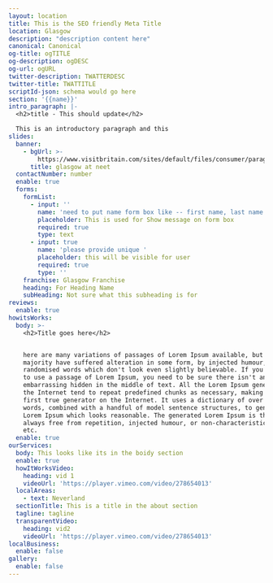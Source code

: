 ```yaml
---
layout: location
title: This is the SEO friendly Meta Title
location: Glasgow
description: "description content here"
canonical: Canonical
og-title: ogTITLE
og-description: ogDESC
og-url: ogURL
twitter-description: TWATTERDESC
twitter-title: TWATTITLE
scriptId-json: schema would go here
section: '{{name}}'
intro_paragraph: |-
  <h2>title - This should update</h2>

  This is an introductory paragraph and this
slides:
  banner:
    - bgUrl: >-
        https://www.visitbritain.com/sites/default/files/consumer/paragraphs-bundles/image-header-with-text/glasgow_clyde_arc_vb34161123.jpg
      title: glasgow at neet
  contactNumber: number
  enable: true
  forms:
    formList:
      - input: ''
        name: 'need to put name form box like -- first name, last name etc'
        placeholder: This is used for Show message on form box
        required: true
        type: text
      - input: true
        name: 'please provide unique '
        placeholder: this will be visible for user
        required: true
        type: ''
    franchise: Glasgow Franchise
    heading: For Heading Name
    subHeading: Not sure what this subheading is for
reviews:
  enable: true
howitsWorks:
  body: >-
    <h2>Title goes here</h2>


    here are many variations of passages of Lorem Ipsum available, but the
    majority have suffered alteration in some form, by injected humour, or
    randomised words which don't look even slightly believable. If you are going
    to use a passage of Lorem Ipsum, you need to be sure there isn't anything
    embarrassing hidden in the middle of text. All the Lorem Ipsum generators on
    the Internet tend to repeat predefined chunks as necessary, making this the
    first true generator on the Internet. It uses a dictionary of over 200 Latin
    words, combined with a handful of model sentence structures, to generate
    Lorem Ipsum which looks reasonable. The generated Lorem Ipsum is therefore
    always free from repetition, injected humour, or non-characteristic words
    etc.
  enable: true
ourServices:
  body: This looks like its in the boidy section
  enable: true
  howItWorksVideo:
    heading: vid 1
    videoUrl: 'https://player.vimeo.com/video/278654013'
  localAreas:
    - text: Neverland
  sectionTitle: This is a title in the about section
  tagline: tagline
  transparentVideo:
    heading: vid2
    videoUrl: 'https://player.vimeo.com/video/278654013'
localBusiness:
  enable: false
gallery:
  enable: false
---
```


